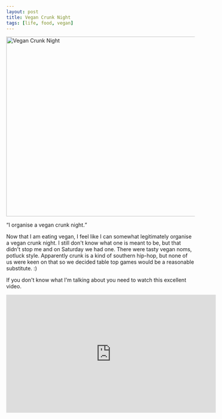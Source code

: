 ```yaml
---
layout: post
title: Vegan Crunk Night
tags: [life, food, vegan]
---
```


<a href="https://www.flickr.com/photos/58967572@N03/7135620371/" title="Vegan
Crunk Night by mm0hai, on Flickr"><img
src="https://farm8.staticflickr.com/7076/7135620371_13a888b2f4_z.jpg"
width="640" height="480" alt="Vegan Crunk Night"></a>

<q>I organise a vegan crunk night.</q>

Now that I am eating vegan, I feel like I can somewhat legitimately organise a
vegan crunk night. I still don't know what one is meant to be, but that didn't
stop me and on Saturday we had one. There were tasty vegan noms, potluck
style. Apparently crunk is a kind of southern hip-hop, but none of us were
keen on that so we decided table top games would be a reasonable
substitute. :)

If you don't know what I'm talking about you need to watch this excellent
video.

<iframe width="560" height="315"
src="https://www.youtube.com/embed/lVmmYMwFj1I" frameborder="0"
allowfullscreen></iframe>
